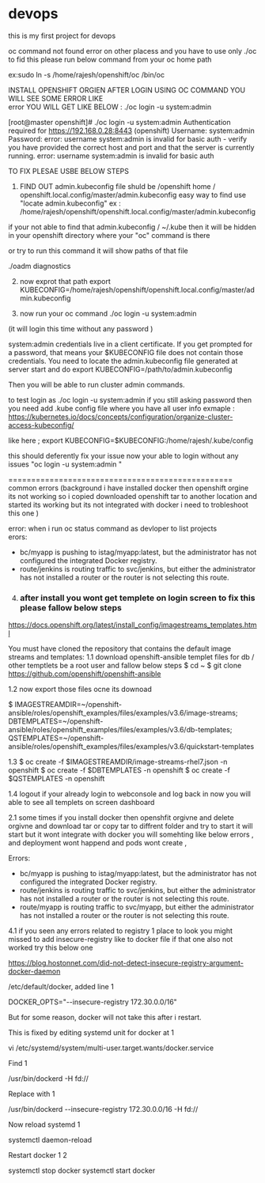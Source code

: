 # devops
this is my first project for devops 

oc command not found error on other placess and you have to use only ./oc  to fid this please run below command from your oc home path 

ex:sudo ln -s /home/rajesh/openshift/oc /bin/oc


INSTALL OPENSHIFT ORGIEN AFTER LOGIN USING OC COMMAND YOU WILL SEE SOME ERROR LIKE   
error YOU WILL GET LIKE BELOW  : ./oc login -u system:admin

[root@master openshift]# ./oc login -u system:admin 
Authentication required for https://192.168.0.28:8443 (openshift)
Username: system:admin
Password: 
error: username system:admin is invalid for basic auth - verify you have provided the correct host and port and that the server is currently running.
error: username system:admin is invalid for basic auth


TO FIX PLESAE USBE BELOW STEPS 
1. FIND OUT admin.kubeconfig file   shuld be /openshift home / openshift.local.config/master/admin.kubeconfig
easy way to find   use "locate admin.kubeconfig"
ex :  /home/rajesh/openshift/openshift.local.config/master/admin.kubeconfig

if your not able to find that admin.kubeconfig  / ~/.kube then it will be hidden in your openshift directory where your "oc" command is there 

or try to run this command it will show paths of that file 

./oadm diagnostics



2. now exprot that path 
export KUBECONFIG=/home/rajesh/openshift/openshift.local.config/master/admin.kubeconfig

3. now run your oc command 
./oc login -u system:admin 

(it will login this time without any password )

system:admin credentials live in a client certificate. If you get prompted for a password, that means your $KUBECONFIG file does not contain those credentials. You need to locate the admin.kubeconfig file generated at server start and do
export KUBECONFIG=/path/to/admin.kubeconfig

Then you will be able to run cluster admin commands.

to test login as  ./oc login -u system:admin   if you still asking password then you need add .kube config file where you have all user info  exmaple : https://kubernetes.io/docs/concepts/configuration/organize-cluster-access-kubeconfig/

like here  ; export KUBECONFIG=$KUBECONFIG:/home/rajesh/.kube/config

this should deferently fix your issue  now your able to login without any issues "oc login -u system:admin "

=================================================
common errors (background i have installed docker then openshift orgine its not working so i copied downloaded openshift tar to another location and started its working but its not integrated with docker i need to trobleshoot this one )

error: when i run oc status command as devloper to list projects  
erors:
  * bc/myapp is pushing to istag/myapp:latest, but the administrator has not configured the integrated Docker registry.
  * route/jenkins is routing traffic to svc/jenkins, but either the administrator has not installed a router or the router is not selecting this route.






4.  ### after install you wont get templete on login screen to fix this please fallow below steps 

https://docs.openshift.org/latest/install_config/imagestreams_templates.html



You must have cloned the repository that contains the default image streams and templates:
1.1 download openshift-ansible templet files for db / other temptlets 
be a root user and fallow below steps 
$ cd ~
$ git clone https://github.com/openshift/openshift-ansible

1.2   now export those files ocne its downoad 

$ IMAGESTREAMDIR=~/openshift-ansible/roles/openshift_examples/files/examples/v3.6/image-streams; \
    DBTEMPLATES=~/openshift-ansible/roles/openshift_examples/files/examples/v3.6/db-templates; \
    QSTEMPLATES=~/openshift-ansible/roles/openshift_examples/files/examples/v3.6/quickstart-templates
    
    
1.3 $ oc create -f $IMAGESTREAMDIR/image-streams-rhel7.json -n openshift
    $ oc create -f $DBTEMPLATES -n openshift
    $ oc create -f $QSTEMPLATES -n openshift
    
1.4 logout if your already login to webconsole  and log back in  now you will able to see all templets on screen dashboard


2.1  some times if you install docker then openshfit orgivne and delete orgivne and download tar or copy tar to diffrent folder and try to start it will start but it wont integrate with docker you will somehting like below errors , and deployment wont happend and pods wont create , 


Errors:
  * bc/myapp is pushing to istag/myapp:latest, but the administrator has not configured the integrated Docker registry.
  * route/jenkins is routing traffic to svc/jenkins, but either the administrator has not installed a router or the router is not selecting this route.
  * route/myapp is routing traffic to svc/myapp, but either the administrator has not installed a router or the router is not selecting this route.




4.1 if you seen any errors related to registry  1 place to look you might missed to add insecure-registry like to docker file if that one also not worked try this below one 

https://blog.hostonnet.com/did-not-detect-insecure-registry-argument-docker-daemon


/etc/default/docker, added line
1
	
DOCKER_OPTS="--insecure-registry 172.30.0.0/16"

But for some reason, docker will not take this after i restart.

This is fixed by editing systemd unit for docker at
1
	
vi /etc/systemd/system/multi-user.target.wants/docker.service

Find
1
	
/usr/bin/dockerd -H fd:// 

Replace with
1
	
/usr/bin/dockerd --insecure-registry 172.30.0.0/16 -H fd:// 

Now reload systemd
1
	
systemctl daemon-reload

Restart docker
1
2
	
systemctl stop docker
systemctl start docker
